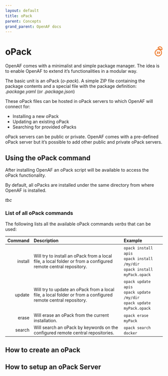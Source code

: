 ```yaml
---
layout: default
title: oPack
parent: Concepts
grand_parent: OpenAF docs
---
```

# oPack <a href="/"><img align="right" src="images/openaf_small.png"></a>

OpenAF comes with a minimalist and simple package manager. The idea is to enable OpenAF to extend it’s functionalities in a modular way.

The basic unit is an oPack (*o-pack*). A simple ZIP file containing the package contents and a special file with the package definition: *.package.yaml* (or *.package.json*)

These oPack files can be hosted in oPack servers to which OpenAF will connect for:

   * Installing a new oPack
   * Updating an existing oPack
   * Searching for provided oPacks

oPack servers can be public or private. OpenAF comes with a pre-defined oPack server but it’s possible to add other public and private oPack servers.

## Using the oPack command

After installing OpenAF an oPack script will be available to access the oPack functionality.

By default, all oPacks are installed under the same directory from where OpenAF is installed.

*tbc*

### List of all oPack commands

The following lists all the available oPack commands *verbs* that can be used:

| Command | Description | Example |
|--------:|:-----------|:--------|
| install | Will try to install an oPack from a local file, a local folder or from a configured remote central repository. | ````opack install apis````<br/>````opack install /my/dir````<br/>````opack install myPack.opack```` |
| update | Will try to update an oPack from a local file, a local folder or from a configured remote central repository. | ````opack update apis````<br/>````opack update /my/dir````<br/>````opack update myPack.opack```` | 
| erase | Will erase an oPack from the current installation. | ````opack erase myPack```` |
| search | Will search an oPack by keywords on the configured remote central repositories. | ````opack search docker```` |

## How to create an oPack

## How to setup an oPack Server